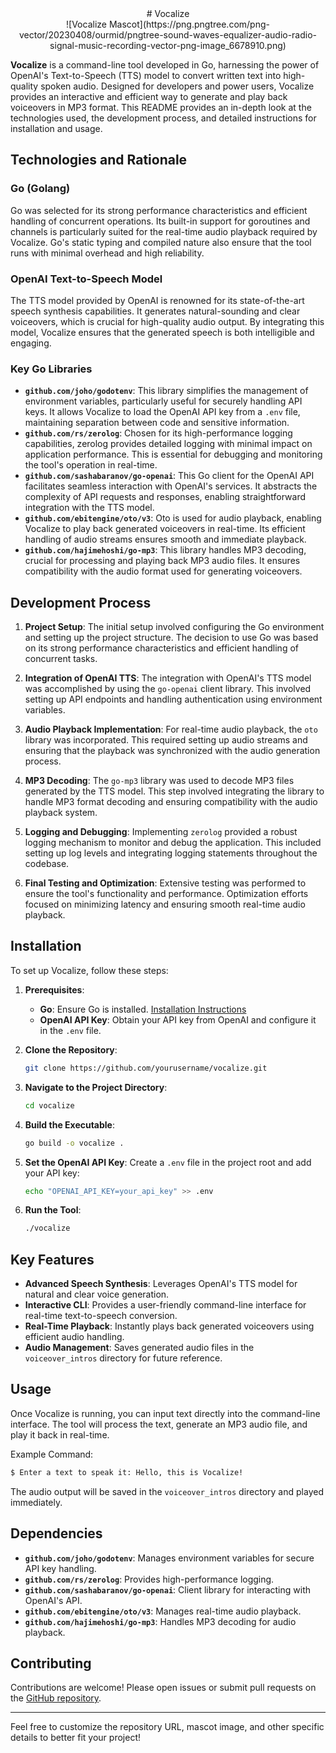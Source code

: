 <center> # Vocalize </center>
<center> ![Vocalize Mascot](https://png.pngtree.com/png-vector/20230408/ourmid/pngtree-sound-waves-equalizer-audio-radio-signal-music-recording-vector-png-image_6678910.png) </center>

**Vocalize** is a command-line tool developed in Go, harnessing the power of OpenAI's Text-to-Speech (TTS) model to convert written text into high-quality spoken audio. Designed for developers and power users, Vocalize provides an interactive and efficient way to generate and play back voiceovers in MP3 format. This README provides an in-depth look at the technologies used, the development process, and detailed instructions for installation and usage.


## Technologies and Rationale

### Go (Golang)
Go was selected for its strong performance characteristics and efficient handling of concurrent operations. Its built-in support for goroutines and channels is particularly suited for the real-time audio playback required by Vocalize. Go's static typing and compiled nature also ensure that the tool runs with minimal overhead and high reliability.

### OpenAI Text-to-Speech Model
The TTS model provided by OpenAI is renowned for its state-of-the-art speech synthesis capabilities. It generates natural-sounding and clear voiceovers, which is crucial for high-quality audio output. By integrating this model, Vocalize ensures that the generated speech is both intelligible and engaging.

### Key Go Libraries

- **`github.com/joho/godotenv`**: This library simplifies the management of environment variables, particularly useful for securely handling API keys. It allows Vocalize to load the OpenAI API key from a `.env` file, maintaining separation between code and sensitive information.
- **`github.com/rs/zerolog`**: Chosen for its high-performance logging capabilities, zerolog provides detailed logging with minimal impact on application performance. This is essential for debugging and monitoring the tool's operation in real-time.
- **`github.com/sashabaranov/go-openai`**: This Go client for the OpenAI API facilitates seamless interaction with OpenAI's services. It abstracts the complexity of API requests and responses, enabling straightforward integration with the TTS model.
- **`github.com/ebitengine/oto/v3`**: Oto is used for audio playback, enabling Vocalize to play back generated voiceovers in real-time. Its efficient handling of audio streams ensures smooth and immediate playback.
- **`github.com/hajimehoshi/go-mp3`**: This library handles MP3 decoding, crucial for processing and playing back MP3 audio files. It ensures compatibility with the audio format used for generating voiceovers.

## Development Process

1. **Project Setup**:
   The initial setup involved configuring the Go environment and setting up the project structure. The decision to use Go was based on its strong performance characteristics and efficient handling of concurrent tasks.

2. **Integration of OpenAI TTS**:
   The integration with OpenAI's TTS model was accomplished by using the `go-openai` client library. This involved setting up API endpoints and handling authentication using environment variables.

3. **Audio Playback Implementation**:
   For real-time audio playback, the `oto` library was incorporated. This required setting up audio streams and ensuring that the playback was synchronized with the audio generation process.

4. **MP3 Decoding**:
   The `go-mp3` library was used to decode MP3 files generated by the TTS model. This step involved integrating the library to handle MP3 format decoding and ensuring compatibility with the audio playback system.

5. **Logging and Debugging**:
   Implementing `zerolog` provided a robust logging mechanism to monitor and debug the application. This included setting up log levels and integrating logging statements throughout the codebase.

6. **Final Testing and Optimization**:
   Extensive testing was performed to ensure the tool's functionality and performance. Optimization efforts focused on minimizing latency and ensuring smooth real-time audio playback.

## Installation

To set up Vocalize, follow these steps:

1. **Prerequisites**:
   - **Go**: Ensure Go is installed. [Installation Instructions](https://golang.org/doc/install)
   - **OpenAI API Key**: Obtain your API key from OpenAI and configure it in the `.env` file.

2. **Clone the Repository**:
   ```bash
   git clone https://github.com/yourusername/vocalize.git
   ```

3. **Navigate to the Project Directory**:
   ```bash
   cd vocalize
   ```

4. **Build the Executable**:
   ```bash
   go build -o vocalize .
   ```

5. **Set the OpenAI API Key**:
   Create a `.env` file in the project root and add your API key:
   ```bash
   echo "OPENAI_API_KEY=your_api_key" >> .env
   ```

6. **Run the Tool**:
   ```bash
   ./vocalize
   ```

## Key Features

- **Advanced Speech Synthesis**: Leverages OpenAI's TTS model for natural and clear voice generation.
- **Interactive CLI**: Provides a user-friendly command-line interface for real-time text-to-speech conversion.
- **Real-Time Playback**: Instantly plays back generated voiceovers using efficient audio handling.
- **Audio Management**: Saves generated audio files in the `voiceover_intros` directory for future reference.

## Usage

Once Vocalize is running, you can input text directly into the command-line interface. The tool will process the text, generate an MP3 audio file, and play it back in real-time.

Example Command:
```bash
$ Enter a text to speak it: Hello, this is Vocalize!
```

The audio output will be saved in the `voiceover_intros` directory and played immediately.

## Dependencies

- **`github.com/joho/godotenv`**: Manages environment variables for secure API key handling.
- **`github.com/rs/zerolog`**: Provides high-performance logging.
- **`github.com/sashabaranov/go-openai`**: Client library for interacting with OpenAI's API.
- **`github.com/ebitengine/oto/v3`**: Manages real-time audio playback.
- **`github.com/hajimehoshi/go-mp3`**: Handles MP3 decoding for audio playback.

## Contributing

Contributions are welcome! Please open issues or submit pull requests on the [GitHub repository](https://github.com/yourusername/vocalize).

---

Feel free to customize the repository URL, mascot image, and other specific details to better fit your project!
